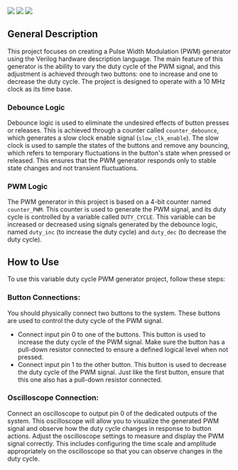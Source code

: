 ![](../../workflows/gds/badge.svg) ![](../../workflows/docs/badge.svg) ![](../../workflows/wokwi_test/badge.svg)
## General Description
This project focuses on creating a Pulse Width Modulation (PWM) generator using the Verilog hardware description language. 
The main feature of this generator is the ability to vary the duty cycle of the PWM signal, and this adjustment is achieved 
through two buttons: one to increase and one to decrease the duty cycle. The project is designed to operate with a 10 MHz 
clock as its time base.

### Debounce Logic
Debounce logic is used to eliminate the undesired effects of button presses or releases. This is achieved through a counter 
called `counter_debounce`, which generates a slow clock enable signal (`slow_clk_enable`). The slow clock is used to sample 
the states of the buttons and remove any bouncing, which refers to temporary fluctuations in the button's state when pressed 
or released. This ensures that the PWM generator responds only to stable state changes and not transient fluctuations.

### PWM Logic
The PWM generator in this project is based on a 4-bit counter named `counter_PWM`. This counter is used to generate the PWM 
signal, and its duty cycle is controlled by a variable called `DUTY_CYCLE`. This variable can be increased or decreased using 
signals generated by the debounce logic, named `duty_inc` (to increase the duty cycle) and `duty_dec` (to decrease the duty cycle).

## How to Use
To use this variable duty cycle PWM generator project, follow these steps:

### Button Connections:

You should physically connect two buttons to the system. These buttons are used to control the duty cycle of the PWM signal. 

- Connect input pin 0 to one of the buttons. This button is used to increase the duty cycle of the PWM signal. Make sure the button 
has a pull-down resistor connected to ensure a defined logical level when not pressed.
- Connect input pin 1 to the other button. This button is used to decrease the duty cycle of the PWM signal. Just like the first button,
ensure that this one also has a pull-down resistor connected.

### Oscilloscope Connection:

Connect an oscilloscope to output pin 0 of the dedicated outputs of the system. This oscilloscope will allow you to visualize 
the generated PWM signal and observe how the duty cycle changes in response to button actions. Adjust the oscilloscope settings 
to measure and display the PWM signal correctly. This includes configuring the time scale and amplitude appropriately on the 
oscilloscope so that you can observe changes in the duty cycle.
